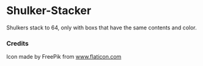 # Shulker-Stacker
Shulkers stack to 64, only with boxs that have the same contents and color.

### Credits
Icon made by FreePik from www.flaticon.com
